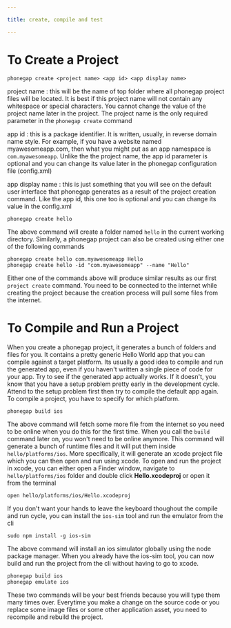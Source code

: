 ```yaml
---

title: create, compile and test

---
```



# To Create a Project

~~~
phonegap create <project name> <app id> <app display name>
~~~

project name
: this will be the name of top folder where all phonegap project files will be located. It is best if this project name will not contain any whitespace or special characters. You cannot change the value of the project name later in the project. The project name is the only required parameter in the `phonegap create` command

app id
: this is a package identifier. It is written, usually, in reverse domain name style. For example, if you have a website named myawesomeapp.com, then what you might put as an app namespace is `com.myawesomeapp`. Unlike the the project name, the app id parameter is optional and you can change its value later in the phonegap configuration file (config.xml)

app display name
: this is just something that you will see on the default user interface that phonegap generates as a result of the project creation command. Like the app id, this one too is optional and you can change its value in the config.xml

~~~
phonegap create hello
~~~

The above command will create a folder named `hello` in the current working directory. Similarly, a phonegap project can also be created using either one of the following commands

~~~
phonegap create hello com.myawesomeapp Hello
phonegap create hello -id "com.myawesomeapp" --name "Hello"
~~~

Either one of the commands above will produce similar results as our first `project create` command. You need to be connected to the internet while creating the project because the creation process will pull some files from the internet.


# To Compile and Run a Project

When you create a phonegap project, it generates a bunch of folders and files for you. It contains a pretty generic Hello World app that you can compile against a target platform. Its usually a good idea to compile and run the generated app, even if you haven't written a single piece of code for your app. Try to see if the generated app actually works. If it doesn't, you know that you have a setup problem pretty early in the development cycle. Attend to the setup problem first then try to compile the default app again. To compile a project, you have to specify for which platform.

~~~
phonegap build ios
~~~

The above command will fetch some more file from the internet so you need to be online when you do this for the first time. When you call the `build` command later on, you won't need to be online anymore. This command will generate a bunch of runtime files and it will put them inside `hello/platforms/ios`. More specifically, it will generate an xcode project file which you can then open and run using xcode. To open and run the project in xcode, you can either open a Finder window, navigate to `hello/platforms/ios` folder and double click **Hello.xcodeproj** or open it from the terminal

~~~
open hello/platforms/ios/Hello.xcodeproj
~~~

If you don't want your hands to leave the keyboard thoughout the compile and run cycle, you can install the `ios-sim` tool and run the emulator from the cli

~~~
sudo npm install -g ios-sim
~~~

The above command will install an ios simulator globally using the  node package manager. When you already have the ios-sim tool, you can now build and run the project from the cli without having to go to xcode.

~~~
phonegap build ios
phonegap emulate ios
~~~

These two commands will be your best friends because you will type them many times over. Everytime you make a change on the source code or you replace some image files or some other application asset, you need to recompile and rebuild the project.
